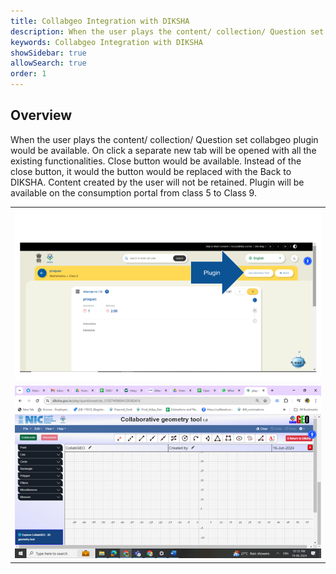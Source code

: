 ```yaml
---
title: Collabgeo Integration with DIKSHA
description: When the user plays the content/ collection/ Question set collabgeo plugin would be available
keywords: Collabgeo Integration with DIKSHA
showSidebar: true
allowSearch: true
order: 1
---
```


## Overview

When the user plays the content/ collection/ Question set collabgeo plugin would be available. On click a separate new tab will be opened with all the existing functionalities. Close button would be available. Instead of the close button, it would the button would be replaced with the Back to DIKSHA. Content created by the user will not be retained. Plugin will be available on the consumption portal from class 5 to Class 9.

<table>
  <tr>
    <td>
      <img src="../images/collabgeointegration/img01.png">
    </td>
  </tr>
  <tr>
    <td>
      <img src="../images/collabgeointegration/img02.png"></td>
  </tr>
</table>